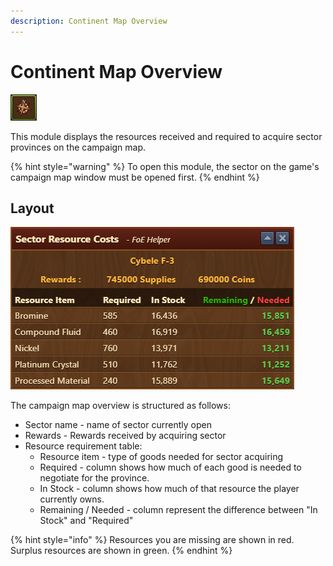 ```yaml
--- 
description: Continent Map Overview 
--- 
```

# Continent Map Overview

![Icon](./.images/Icon.png)

This module displays the resources received and required to acquire sector provinces on the campaign map.

{% hint style="warning" %}
To open this module, the sector on the game's campaign map window must be opened first.
{% endhint %}

## Layout

![Menu Layout](./.images/Menu-layout.png)

The campaign map overview is structured as follows:

 - Sector name - name of sector currently open
 - Rewards - Rewards received by acquiring sector
 - Resource requirement table:
   - Resource item - type of goods needed for sector acquiring
   - Required - column shows how much of each good is needed to negotiate for the province.
   - In Stock - column shows how much of that resource the player currently owns.
   - Remaining / Needed - column represent the difference between "In Stock" and "Required"

{% hint style="info" %}
Resources you are missing are shown in red. Surplus resources are shown in green.
{% endhint %}
